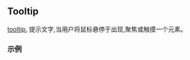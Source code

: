## Tooltip

[tooltip](https://material.google.com/components/tooltips.html), 提示文字,当用户将鼠标悬停于出现,聚焦或触摸一个元素。

### 示例
